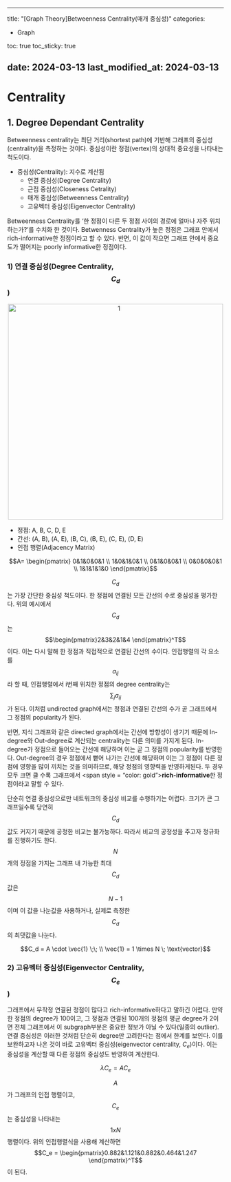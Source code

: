 ---
title: "[Graph Theory]Betweenness Centrality(매개 중심성)"
categories: 
  - Graph
  
toc: true
toc_sticky: true

date: 2024-03-13
last_modified_at: 2024-03-13
--
# Centrality
## 1. Degree Dependant Centrality
Betweenness centrality는 최단 거리(shortest path)에 기반해 그래프의 중심성(centrality)을 측정하는 것이다. 중심성이란 정점(vertex)의 상대적 중요성을 나타내는 척도이다. 

- 중심성(Centrality): 지수로 계산됨
    - 연결 중심성(Degree Centrality)
    - 근접 중심성(Closeness Cetrality)
    - 매개 중심성(Betweenness Centrality)
    - 고유벡터 중심성(Eigenvector Centrality)
 
Betweenness Centrality를 ‘한 정점이 다른 두 정점 사이의 경로에 얼마나 자주 위치하는가?’를 수치화 한 것이다. Betwenness Centrality가 높은 정점은 그래프 안에서 rich-informative한 정점이라고 할 수 있다. 반면, 이 값이 작으면 그래프 안에서 중요도가 떨어지는 poorly informative한 정점이다.

### 1) 연결 중심성(Degree Centrality, $$C_d$$)

<p align="center">
<img width="500" alt="1" src="https://github.com/meaningful96/Deep_Learning/assets/111734605/3ad75787-1b3f-417c-9bc0-f7af1804d82b">
</p>

- 정점: A, B, C, D, E
- 간선: (A, B), (A, E), (B, C), (B, E), (C, E), (D, E)
- 인접 행렬(Adjacency Matrix)

$$A=  \begin{pmatrix}  0&1&0&0&1 \\ 
1&0&1&0&1 \\
0&1&0&0&1 \\
0&0&0&0&1 \\
1&1&1&1&0 
 \end{pmatrix}$$

$$C_d$$는 가장 간단한 중심성 척도이다. 한 정점에 연결된 모든 간선의 수로 중심성을 평가한다. 위의 예시에서 $$C_d$$는 $$\begin{pmatrix}2&3&2&1&4 \end{pmatrix}^T$$이다. 이는 다시 말해 한 정점과 직접적으로 연결된 간선의 수이다. 인접행렬의 각 요소를 $$a_{ij}$$라 할 때, 인접행렬에서 i번째 위치한 정점의 degree centrality는 $$\sum_j a_{ij}$$가 된다. 이처럼 undirected graph에서는 정점과 연결된 간선의 수가 곧 그래프에서 그 정점의 popularity가 된다.

반면, 지식 그래프와 같은 directed graph에서는 간선에 방향성이 생기기 때문에 In-degree와 Out-degree로 계산되는 centrality는 다른 의미를 가지게 된다. In-degree가 정점으로 들어오는 간선에 해당하며 이는 곧 그 정점의 popularity를 반영한다. Out-degree의 경우 정점에서 뻗어 나가는 간선에 해당하며 이는 그 정점이 다른 정점에 영향을 많이 끼치는 것을 의미하므로, 해당 정점의 영향력을 반영하게된다. 두 경우 모두 크면 클 수록 그래프에서 <span style = “color: gold”>**rich-informative**</span>한 정점이라고 말할 수 있다. 

단순히 연결 중심성으로만 네트워크의 중심성 비교를 수행하기는 어렵다. 크기가 큰 그래프일수록 당연히 $$C_d$$값도 커지기 때문에 공정한 비교는 불가능하다. 따라서 비교의 공정성을 주고자 정규화를 진행하기도 한다. $$N$$개의 정점을 가지는 그래프 내 가능한 최대 $$C_d$$값은 $$N-1$$이며 이 값을 나눈값을 사용하거나, 실제로 측정한 $$C_d$$의 최댓값을 나눈다.

$$C_d = A \cdot \vec{1} \;\; \\ \vec{1} = 1 \times N \; \text{vector}$$

### 2) 고유벡터 중심성(Eigenvector Centrality, $$C_e$$)
그래프에서 무작정 연결된 정점이 많다고 rich-informative하다고 말하긴 어렵다. 만약 한 정점의 degree가 100이고, 그 정점과 연결된 100개의 정점의 평균 degree가 2이면 전체 그래프에서 이 subgraph부분은 중요한 정보가 아닐 수 있다(일종의 outlier). 연결 중심성은 이러한 것처럼 단순히 degree만 고려한다는 점에서 한계를 보인다. 이를 보완하고자 나온 것이 바로 고유벡터 중심성(eigenvector centrality, $C_e$)이다. 이는 중심성을 계산할 때 <span style=”color:gold”>다른 정점의 중심성도 반영하여 계산</span>한다.

$$\lambda C_e = AC_e$$

$$A$$ 가 그래프의 인접 행렬이고, $$C_e$$는 중심성을 나타내는 $$1 x N$$ 행렬이다. 위의 인접행렬식을 사용해 계산하면 $$C_e = \begin{pmatrix}0.882&1.121&0.882&0.464&1.247 \end{pmatrix}^T$$이 된다.

